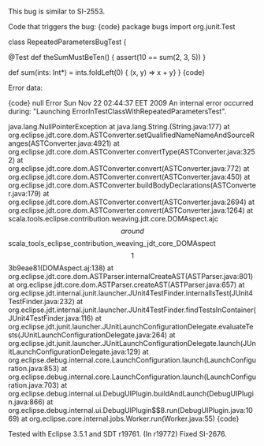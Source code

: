 This bug is similar to SI-2553.

Code that triggers the bug:
{code}
package bugs
import org.junit.Test

class RepeatedParametersBugTest {
  
  @Test
  def theSumMustBeTen() {
    assert(10 == sum(2, 3, 5))
  }
  
  def sum(ints: Int*) = ints.foldLeft(0) { (x, y) => x + y}
}
{code}

Error data:

{code}
null
Error
Sun Nov 22 02:44:37 EET 2009
An internal error occurred during: "Launching ErrorInTestClassWithRepeatedParametersTest".

java.lang.NullPointerException
at java.lang.String.<init>(String.java:177)
at org.eclipse.jdt.core.dom.ASTConverter.setQualifiedNameNameAndSourceRanges(ASTConverter.java:4921)
at org.eclipse.jdt.core.dom.ASTConverter.convertType(ASTConverter.java:3252)
at org.eclipse.jdt.core.dom.ASTConverter.convert(ASTConverter.java:772)
at org.eclipse.jdt.core.dom.ASTConverter.convert(ASTConverter.java:450)
at org.eclipse.jdt.core.dom.ASTConverter.buildBodyDeclarations(ASTConverter.java:179)
at org.eclipse.jdt.core.dom.ASTConverter.convert(ASTConverter.java:2694)
at org.eclipse.jdt.core.dom.ASTConverter.convert(ASTConverter.java:1264)
at scala.tools.eclipse.contribution.weaving.jdt.core.DOMAspect.ajc$$around$$scala_tools_eclipse_contribution_weaving_jdt_core_DOMAspect$$1$$3b9eae81(DOMAspect.aj:138)
at org.eclipse.jdt.core.dom.ASTParser.internalCreateAST(ASTParser.java:801)
at org.eclipse.jdt.core.dom.ASTParser.createAST(ASTParser.java:657)
at org.eclipse.jdt.internal.junit.launcher.JUnit4TestFinder.internalIsTest(JUnit4TestFinder.java:232)
at org.eclipse.jdt.internal.junit.launcher.JUnit4TestFinder.findTestsInContainer(JUnit4TestFinder.java:116)
at org.eclipse.jdt.junit.launcher.JUnitLaunchConfigurationDelegate.evaluateTests(JUnitLaunchConfigurationDelegate.java:264)
at org.eclipse.jdt.junit.launcher.JUnitLaunchConfigurationDelegate.launch(JUnitLaunchConfigurationDelegate.java:129)
at org.eclipse.debug.internal.core.LaunchConfiguration.launch(LaunchConfiguration.java:853)
at org.eclipse.debug.internal.core.LaunchConfiguration.launch(LaunchConfiguration.java:703)
at org.eclipse.debug.internal.ui.DebugUIPlugin.buildAndLaunch(DebugUIPlugin.java:866)
at org.eclipse.debug.internal.ui.DebugUIPlugin$$8.run(DebugUIPlugin.java:1069)
at org.eclipse.core.internal.jobs.Worker.run(Worker.java:55)
{code}

Tested with Eclipse 3.5.1 and SDT r19761.
(In r19772) Fixed SI-2676.
